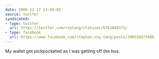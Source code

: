 ```yaml
---
date: 2009-12-17 12:49:03
source: twitter
syndicated:
- type: twitter
  url: https://twitter.com/roytang/statuses/6762849175/
- type: facebook
  url: https://www.facebook.com/stephen.roy.tang/posts/206528471686
---
```


My wallet got pickpocketed as I was getting off the bus.